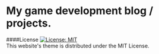 # My game development blog / projects.

####License
[![License: MIT](https://img.shields.io/badge/License-MIT-yellow.svg)](https://opensource.org/licenses/MIT)  
This website's theme is distributed under the MIT License.
